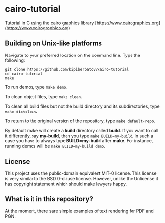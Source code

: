 # cairo-tutorial

Tutorial in C using the cairo graphics library
[https://www.cairographics.org](https://www.cairographics.org)

## Building on Unix-like platforms

Navigate to your preferred location on the command line. Type the following:

```
git clone https://github.com/kipiberbatov/cairo-tutorial
cd cairo-tutorial
make
```

To run demos, type `make demo`.

To clean object files, type `make clean`.

To clean all build files but not the build directory and its subdirectories, type `make distclean`.

To return to the original version of the repository, type `make default-repo`.

By default make will create a __build__ directory called **build**.
If you want to call it differently, say **my-build**, then you type
`make BUILD=my-build`.
In such a case you have to always type **BUILD=my-build** after **make**.
For instance, running demos will be `make BUILD=my-build demo`.

## License

This project uses the public-domain equivalent MIT-0 license.
This license is very similar to the BSD 0-clause license.
However, unlike the Unlicense it has copyright statement which should make
lawyers happy.

## What is it in this repository?

At the moment, there sare simple examples of text rendering for PDF and PGN.

